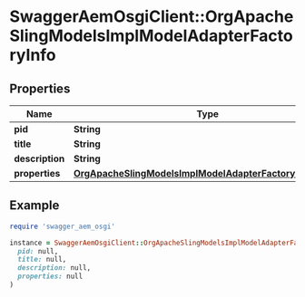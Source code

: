 # SwaggerAemOsgiClient::OrgApacheSlingModelsImplModelAdapterFactoryInfo

## Properties

| Name | Type | Description | Notes |
| ---- | ---- | ----------- | ----- |
| **pid** | **String** |  | [optional] |
| **title** | **String** |  | [optional] |
| **description** | **String** |  | [optional] |
| **properties** | [**OrgApacheSlingModelsImplModelAdapterFactoryProperties**](OrgApacheSlingModelsImplModelAdapterFactoryProperties.md) |  | [optional] |

## Example

```ruby
require 'swagger_aem_osgi'

instance = SwaggerAemOsgiClient::OrgApacheSlingModelsImplModelAdapterFactoryInfo.new(
  pid: null,
  title: null,
  description: null,
  properties: null
)
```

